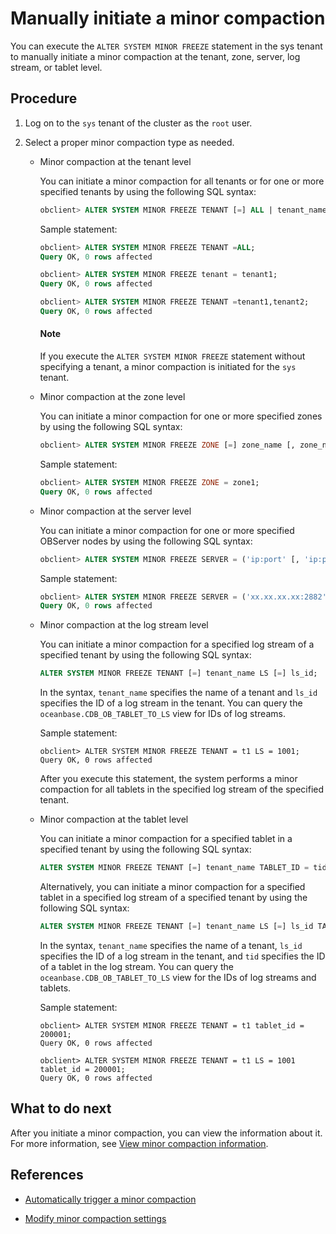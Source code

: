 # Manually initiate a minor compaction

You can execute the `ALTER SYSTEM MINOR FREEZE` statement in the sys tenant to manually initiate a minor compaction at the tenant, zone, server, log stream, or tablet level.

## Procedure

1. Log on to the `sys` tenant of the cluster as the `root` user.

2. Select a proper minor compaction type as needed.

   * Minor compaction at the tenant level

      You can initiate a minor compaction for all tenants or for one or more specified tenants by using the following SQL syntax:

      ```sql
      obclient> ALTER SYSTEM MINOR FREEZE TENANT [=] ALL | tenant_name [, tenant_name ...];
      ```

      Sample statement:

      ```sql
      obclient> ALTER SYSTEM MINOR FREEZE TENANT =ALL;
      Query OK, 0 rows affected

      obclient> ALTER SYSTEM MINOR FREEZE tenant = tenant1;
      Query OK, 0 rows affected

      obclient> ALTER SYSTEM MINOR FREEZE TENANT =tenant1,tenant2;
      Query OK, 0 rows affected
      ```

      <main id="notice" type='explain'>
       <h4>Note</h4>
       <p>If you execute the <code>ALTER SYSTEM MINOR FREEZE</code> statement without specifying a tenant, a minor compaction is initiated for the <code>sys</code> tenant. </p>
      </main>

   * Minor compaction at the zone level

      You can initiate a minor compaction for one or more specified zones by using the following SQL syntax:

      ```sql
      obclient> ALTER SYSTEM MINOR FREEZE ZONE [=] zone_name [, zone_name ...];
      ```

      Sample statement:

      ```sql
      obclient> ALTER SYSTEM MINOR FREEZE ZONE = zone1;
      Query OK, 0 rows affected
      ```

   * Minor compaction at the server level

      You can initiate a minor compaction for one or more specified OBServer nodes by using the following SQL syntax:

      ```sql
      obclient> ALTER SYSTEM MINOR FREEZE SERVER = ('ip:port' [, 'ip:port'...]);
      ```

      Sample statement:

      ```sql
      obclient> ALTER SYSTEM MINOR FREEZE SERVER = ('xx.xx.xx.xx:2882');
      Query OK, 0 rows affected
      ```

   * Minor compaction at the log stream level

      You can initiate a minor compaction for a specified log stream of a specified tenant by using the following SQL syntax:

      ```sql
      ALTER SYSTEM MINOR FREEZE TENANT [=] tenant_name LS [=] ls_id;
      ```

      In the syntax, `tenant_name` specifies the name of a tenant and `ls_id` specifies the ID of a log stream in the tenant. You can query the `oceanbase.CDB_OB_TABLET_TO_LS` view for IDs of log streams.

      Sample statement:

      ```shell
      obclient> ALTER SYSTEM MINOR FREEZE TENANT = t1 LS = 1001;
      Query OK, 0 rows affected
      ```

      After you execute this statement, the system performs a minor compaction for all tablets in the specified log stream of the specified tenant.

   * Minor compaction at the tablet level

      You can initiate a minor compaction for a specified tablet in a specified tenant by using the following SQL syntax:

      ```sql
      ALTER SYSTEM MINOR FREEZE TENANT [=] tenant_name TABLET_ID = tid;
      ```

      Alternatively, you can initiate a minor compaction for a specified tablet in a specified log stream of a specified tenant by using the following SQL syntax:

      ```sql
      ALTER SYSTEM MINOR FREEZE TENANT [=] tenant_name LS [=] ls_id TABLET_ID = tid;
      ```

      In the syntax, `tenant_name` specifies the name of a tenant, `ls_id` specifies the ID of a log stream in the tenant, and `tid` specifies the ID of a tablet in the log stream. You can query the `oceanbase.CDB_OB_TABLET_TO_LS` view for the IDs of log streams and tablets.

      Sample statement:

      ```shell
      obclient> ALTER SYSTEM MINOR FREEZE TENANT = t1 tablet_id = 200001;
      Query OK, 0 rows affected

      obclient> ALTER SYSTEM MINOR FREEZE TENANT = t1 LS = 1001 tablet_id = 200001;
      Query OK, 0 rows affected
      ```

## What to do next

After you initiate a minor compaction, you can view the information about it. For more information, see [View minor compaction information](4.view-dump-information.md).

## References

* [Automatically trigger a minor compaction](../1.dump-management/2.automatically-trigger-dump.md)

* [Modify minor compaction settings](../1.dump-management/5.modify-dump-configuration.md)
